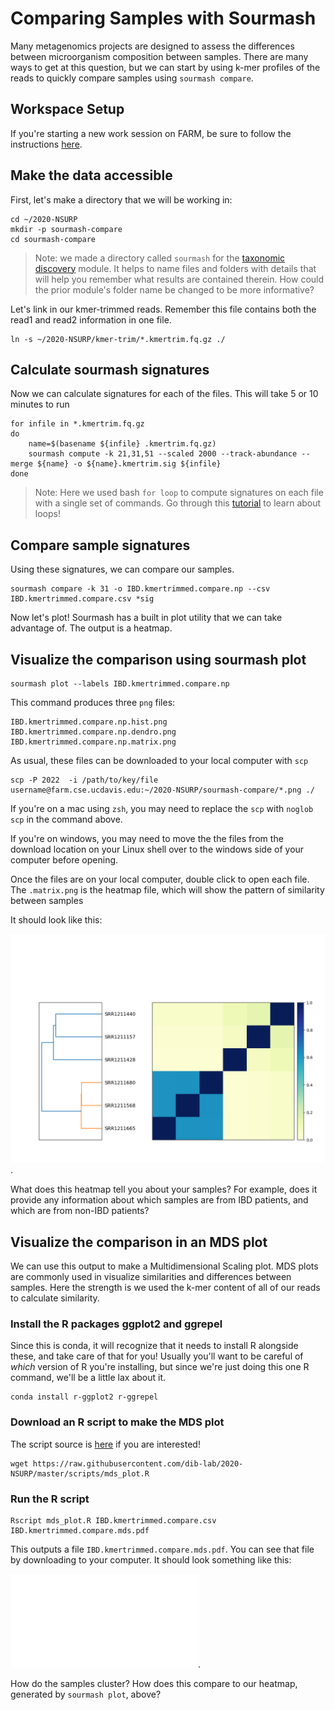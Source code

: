 Comparing Samples with Sourmash
===

Many metagenomics projects are designed to assess the differences between microorganism composition between samples.
There are many ways to get at this question, but we can start by using k-mer profiles of the reads to quickly compare samples using `sourmash compare`.

## Workspace Setup

If you're starting a new work session on FARM, be sure to follow the instructions [here](05.starting-a-work-session.md).

## Make the data accessible

First, let's make a directory that we will be working in:
```
cd ~/2020-NSURP
mkdir -p sourmash-compare
cd sourmash-compare
```

> Note: we made a directory called `sourmash` for the [taxonomic discovery](08.taxonomic-discovery-with-sourmash.md) module.
> It helps to name files and folders with details that will help you remember what results are contained therein.
> How could the prior module's folder name be changed to be more informative?

Let's link in our kmer-trimmed reads. Remember this file contains both the read1 and read2 information in one file.

```
ln -s ~/2020-NSURP/kmer-trim/*.kmertrim.fq.gz ./
```

## Calculate sourmash signatures

Now we can calculate signatures for each of the files. This will take 5 or 10 minutes to run

```
for infile in *.kmertrim.fq.gz
do
    name=$(basename ${infile} .kmertrim.fq.gz)
    sourmash compute -k 21,31,51 --scaled 2000 --track-abundance --merge ${name} -o ${name}.kmertrim.sig ${infile}
done
```

> Note: Here we used bash `for loop` to compute signatures on each file with a single set of commands.
> Go through this [tutorial](https://datacarpentry.org/shell-genomics/04-redirection/index.html) to learn about loops!


## Compare sample signatures

Using these signatures, we can compare our samples.

```
sourmash compare -k 31 -o IBD.kmertrimmed.compare.np --csv IBD.kmertrimmed.compare.csv *sig
```

Now let's plot! Sourmash has a built in plot utility that we can take advantage of.
The output is a heatmap.


## Visualize the comparison using sourmash plot

```
sourmash plot --labels IBD.kmertrimmed.compare.np
```

This command produces three `png` files:
```
IBD.kmertrimmed.compare.np.hist.png
IBD.kmertrimmed.compare.np.dendro.png
IBD.kmertrimmed.compare.np.matrix.png
```

As usual, these files can be downloaded to your local computer with `scp`
```
scp -P 2022  -i /path/to/key/file username@farm.cse.ucdavis.edu:~/2020-NSURP/sourmash-compare/*.png ./
```
If you're on a mac using `zsh`, you may need to replace the `scp` with `noglob scp` in the command above.

If you're on windows, you may need to move the the files from the download location on your Linux shell over to the windows side of your computer before opening.

Once the files are on your local computer, double click to open each file. 
The `.matrix.png` is the heatmap file, which will show the pattern of similarity between samples

It should look like this:

![sourmash compare matrix](_static/IBD.kmertrimmed.compare.np.matrix.png).

What does this heatmap tell you about your samples?
For example, does it provide any information about which samples are from IBD patients, and which are from non-IBD patients?

## Visualize the comparison in an MDS plot

We can use this output to make a Multidimensional Scaling plot. MDS plots are
commonly used in visualize similarities and differences between samples.
Here the strength is we used the k-mer content of all of our reads to calculate similarity.

### Install the R packages ggplot2 and ggrepel

Since this is conda, it will recognize that it needs to install R alongside these, and take care of that for you!
Usually you'll want to be careful of _which_ version of R you're installing, but since we're just doing this one R command, we'll be a little lax about it.

```
conda install r-ggplot2 r-ggrepel 
```

### Download an R script to make the MDS plot

The script source is [here](https://raw.githubusercontent.com/dib-lab/2020-NSURP/master/scripts/mds_plot.R) if you are interested!
```
wget https://raw.githubusercontent.com/dib-lab/2020-NSURP/master/scripts/mds_plot.R
```

### Run the R script
```
Rscript mds_plot.R IBD.kmertrimmed.compare.csv IBD.kmertrimmed.compare.mds.pdf
```

This outputs a file `IBD.kmertrimmed.compare.mds.pdf`.
You can see that file by downloading to your computer.
It should look something like this:

![mds plot of sourmash compare](_static/IBD.kmertrimmed.compare.mds.pdf).

How do the samples cluster? How does this compare to our heatmap, generated by `sourmash plot`, above?

